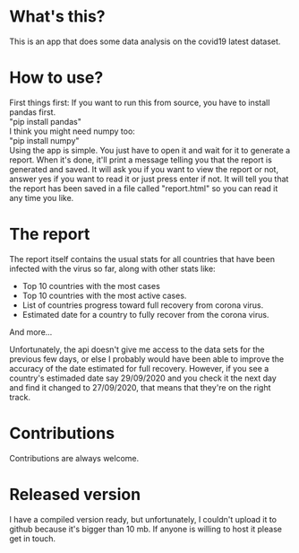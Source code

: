 # What's this?

This is an app that does some data analysis on the covid19 latest dataset.

# How to use?

First things first: If you want to run this from source, you have to install pandas first.  
"pip install pandas"  
I think you might need numpy too:  
"pip install numpy"  
Using the app is simple. You just have to open it and wait for it to generate a report. When it's done, it'll print a message telling you that the report is generated and saved.
It will ask you if you want to view the report or not, answer yes if you want to read it or just press enter if not.
It will tell you that the report has been saved in a file called "report.html" so you can read it any time you like.

# The report

The report itself contains the usual stats for all countries that have been infected with the virus so far, along with other stats like:

* Top 10 countries with the most cases
* Top 10 countries with the most active cases.
* List of countries progress toward full recovery from corona virus.
* Estimated date for a country  to fully recover from the corona virus.

And more...

Unfortunately, the api doesn't give me access to the data sets for the previous few days, or else I probably would have been able to improve the accuracy of the date estimated for full recovery.
However, if you see a country's estimaded date say 29/09/2020 and you check it the next day and find it changed to 27/09/2020, that means that they're on the right track.

# Contributions

Contributions are always welcome.

# Released version

I have a compiled version ready, but unfortunately, I couldn't upload it to github because it's bigger than 10 mb.
If anyone is willing to host it please get in touch.